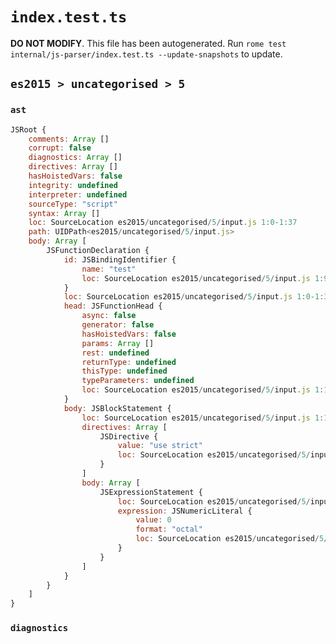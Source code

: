 # `index.test.ts`

**DO NOT MODIFY**. This file has been autogenerated. Run `rome test internal/js-parser/index.test.ts --update-snapshots` to update.

## `es2015 > uncategorised > 5`

### `ast`

```javascript
JSRoot {
	comments: Array []
	corrupt: false
	diagnostics: Array []
	directives: Array []
	hasHoistedVars: false
	integrity: undefined
	interpreter: undefined
	sourceType: "script"
	syntax: Array []
	loc: SourceLocation es2015/uncategorised/5/input.js 1:0-1:37
	path: UIDPath<es2015/uncategorised/5/input.js>
	body: Array [
		JSFunctionDeclaration {
			id: JSBindingIdentifier {
				name: "test"
				loc: SourceLocation es2015/uncategorised/5/input.js 1:9-1:13 (test)
			}
			loc: SourceLocation es2015/uncategorised/5/input.js 1:0-1:37
			head: JSFunctionHead {
				async: false
				generator: false
				hasHoistedVars: false
				params: Array []
				rest: undefined
				returnType: undefined
				thisType: undefined
				typeParameters: undefined
				loc: SourceLocation es2015/uncategorised/5/input.js 1:13-1:15
			}
			body: JSBlockStatement {
				loc: SourceLocation es2015/uncategorised/5/input.js 1:16-1:37
				directives: Array [
					JSDirective {
						value: "use strict"
						loc: SourceLocation es2015/uncategorised/5/input.js 1:17-1:30
					}
				]
				body: Array [
					JSExpressionStatement {
						loc: SourceLocation es2015/uncategorised/5/input.js 1:31-1:35
						expression: JSNumericLiteral {
							value: 0
							format: "octal"
							loc: SourceLocation es2015/uncategorised/5/input.js 1:31-1:34
						}
					}
				]
			}
		}
	]
}
```

### `diagnostics`

```

```
